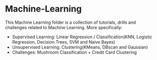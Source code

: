 # Machine-Learning
This Machine Learning folder is a collection of tutorials, drills and challenges related to Machine Learning. 
More specifically:
  - Supervised Learning: Linear Regression / Classification(KNN, Logistic Regression, Decision Trees, SVM and Naive Bayes)
  - Unsupervised Learning: Clustering(KMeans, DBscan and Gaussian)
  - Challenges: Mushroom Classification + Credit Card Clustering
